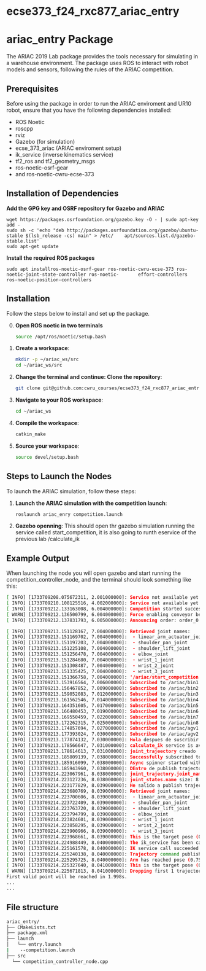# ecse373_f24_rxc877_ariac_entry
# ariac_entry Package

The ARIAC 2019 Lab package provides the tools necessary for simulating in a warehouse environment. The package uses ROS to interact with robot models and sensors, following the rules of the ARIAC competition.

## Prerequisites
  
  Before using the package in order to run the ARIAC enviroment and UR10 robot, ensure that you have the following dependencies installed:
  
  - ROS Noetic
  - roscpp
  - rviz
  - Gazebo (for simulation)
  - ecse_373_ariac (ARIAC enviroment setup)
  - ik_service (inverse kinematics service)
  - tf2_ros and tf2_geometry_msgs
  - ros-noetic-osrf-gear
  - and ros-noetic-cwru-ecse-373


## Installation of Dependencies

  **Add the GPG key and OSRF repository for Gazebo and ARIAC**
  ```bush 
  wget https://packages.osrfoundation.org/gazebo.key -O - | sudo apt-key add -
  sudo sh -c 'echo "deb http://packages.osrfoundation.org/gazebo/ubuntu-stable $(lsb_release -cs) main" > /etc/    apt/sources.list.d/gazebo-stable.list'
  sudo apt-get update
  ```

  **Install the required ROS packages**
  ```bush
  sudo apt installros-noetic-osrf-gear ros-noetic-cwru-ecse-373 ros-noetic-joint-state-controller ros-noetic-       effort-controllers ros-noetic-position-controllers
  ```

 

## Installation

Follow the steps below to install and set up the package. 

0. **Open ROS noetic in two terminals**
    ```bash
    source /opt/ros/noetic/setup.bash
    
    ```
1. **Create a workspace**:

    ```bash
    mkdir -p ~/ariac_ws/src
    cd ~/ariac_ws/src
    ```
2. **Change the terminal and continue: Clone the repository**:

    ```bash
    git clone git@github.com:cwru_courses/ecse373_f24_rxc877_ariac_entry.git
    ```

    
3. **Navigate to your ROS workspace**:

    ```bash
    cd ~/ariac_ws
    ```

4. **Compile the workspace**:

    ```bash
    catkin_make
    ```

5. **Source your workspace**:

    ```bash
    source devel/setup.bash
    ```

## Steps to Launch the Nodes

To launch the ARIAC simulation, follow these steps:

1. **Launch the ARIAC simulation with the competition launch**:

    ```bash
    roslaunch ariac_enry competition.launch
    ```

2. **Gazebo openning**:
    This should open thr gazebo simulation running the service called start_competition, it is also going to runth eservice of the previous lab /calculate_ik
    

## Example Output

When launching the node you will open gazebo and start running the competition_controller_node, and the terminal should look something like this: 

  ```bash
  [ INFO] [1733709208.075672311, 2.001000000]: Service not available yet. Retrying... (2/10)
[ INFO] [1733709210.108125516, 4.002000000]: Service not available yet. Retrying... (3/10)
[ INFO] [1733709212.133163008, 6.004000000]: Competition started successfully: competition started successfully!
[ WARN] [1733709212.136500799, 6.004000000]: Force enabling conveyor because power set by task manager.
[ INFO] [1733709212.137831793, 6.005000000]: Announcing order: order_0

[ INFO] [1733709213.151128167, 7.004000000]: Retrieved joint names:
[ INFO] [1733709213.151169702, 7.004000000]:  - linear_arm_actuator_joint
[ INFO] [1733709213.151197203, 7.004000000]:  - shoulder_pan_joint
[ INFO] [1733709213.151225108, 7.004000000]:  - shoulder_lift_joint
[ INFO] [1733709213.151256478, 7.004000000]:  - elbow_joint
[ INFO] [1733709213.151284680, 7.004000000]:  - wrist_1_joint
[ INFO] [1733709213.151308487, 7.004000000]:  - wrist_2_joint
[ INFO] [1733709213.151335425, 7.004000000]:  - wrist_3_joint
[ INFO] [1733709213.151366758, 7.004000000]: '/ariac/start_competition' service is starting please wait!
[ INFO] [1733709213.153916564, 7.006000000]: Subscribed to /ariac/bin1
[ INFO] [1733709213.156467852, 7.009000000]: Subscribed to /ariac/bin2
[ INFO] [1733709213.159052083, 7.012000000]: Subscribed to /ariac/bin3
[ INFO] [1733709213.161562546, 7.014000000]: Subscribed to /ariac/bin4
[ INFO] [1733709213.164351605, 7.017000000]: Subscribed to /ariac/bin5
[ INFO] [1733709213.166480453, 7.019000000]: Subscribed to /ariac/bin6
[ INFO] [1733709213.169550459, 7.022000000]: Subscribed to /ariac/bin7
[ INFO] [1733709213.172262315, 7.025000000]: Subscribed to /ariac/bin8
[ INFO] [1733709213.174857694, 7.027000000]: Subscribed to /ariac/agv1
[ INFO] [1733709213.177393024, 7.030000000]: Subscribed to /ariac/agv2
[ INFO] [1733709213.177874132, 7.030000000]: Hola despues de suscribir camaras
[ INFO] [1733709213.178566647, 7.031000000]: calculate_ik service is available.
[ INFO] [1733709213.178614613, 7.031000000]: joint_trajeectory creado 
[ INFO] [1733709213.185809139, 7.038000000]: Successfully subscribed to /ariac/arm1/joint_states.
[ INFO] [1733709213.185916099, 7.038000000]: Async spinner started with 1 thread.
[ INFO] [1733709213.185943960, 7.038000000]: DEntro de publish trajectory
[ INFO] [1733709214.223067961, 8.038000000]: joint_trajectory.joint_names size: 7
[ INFO] [1733709214.223127236, 8.038000000]: joint_states.name size: 8
[ INFO] [1733709214.223177829, 8.039000000]: He salido a publish trajectory
[ INFO] [1733709214.223680769, 8.039000000]: Retrieved joint names:
[ INFO] [1733709214.223700606, 8.039000000]:  - linear_arm_actuator_joint
[ INFO] [1733709214.223722409, 8.039000000]:  - shoulder_pan_joint
[ INFO] [1733709214.223763720, 8.039000000]:  - shoulder_lift_joint
[ INFO] [1733709214.223794799, 8.039000000]:  - elbow_joint
[ INFO] [1733709214.223824601, 8.039000000]:  - wrist_1_joint
[ INFO] [1733709214.223858295, 8.039000000]:  - wrist_2_joint
[ INFO] [1733709214.223900966, 8.039000000]:  - wrist_3_joint
[ INFO] [1733709214.223968661, 8.039000000]: This is the target pose (0.75, 0.00, 0.95)
[ INFO] [1733709214.224988449, 8.040000000]: The ik_service has been called
[ INFO] [1733709214.225161578, 8.040000000]: IK service call succeeded on attempt 1.
[ INFO] [1733709214.225240138, 8.040000000]: Trajectory command published.
[ INFO] [1733709214.225295725, 8.040000000]: Arm has reached pose (0.75, 0.00, 0.95).
[ INFO] [1733709214.225327640, 8.041000000]: This is the target pose (0.00, 0.75, 0.95)
[ WARN] [1733709214.225671813, 8.041000000]: Dropping first 1 trajectory point(s) out of 2, as they occur before the current time.
First valid point will be reached in 1.998s.
  ...
  ...
  ```
## File structure 
  ```bash
  ariac_entry/
  ├── CMakeLists.txt
  ├── package.xml
  ├── launch
  │   └── entry.launch
  |    --competition.launch
  ├── src
    └── competition_controller_node.cpp

  ```
